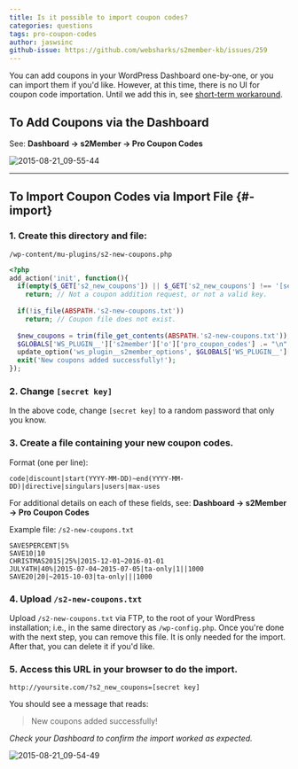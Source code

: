 ```yaml
---
title: Is it possible to import coupon codes?
categories: questions
tags: pro-coupon-codes
author: jaswsinc
github-issue: https://github.com/websharks/s2member-kb/issues/259
---
```


You can add coupons in your WordPress Dashboard one-by-one, or you can import them if you'd like. However, at this time, there is no UI for coupon code importation. Until we add this in, see [short-term workaround](#-import).

## To Add Coupons via the Dashboard

See: **Dashboard → s2Member → Pro Coupon Codes**

![2015-08-21_09-55-44](https://cloud.githubusercontent.com/assets/1563559/9415307/d50083ec-47ea-11e5-970d-9bfc1d03b6ba.png)

---

## To Import Coupon Codes via Import File {#-import}

### 1. Create this directory and file:
`/wp-content/mu-plugins/s2-new-coupons.php`

```php
<?php
add_action('init', function(){
  if(empty($_GET['s2_new_coupons']) || $_GET['s2_new_coupons'] !== '[secret key]')
    return; // Not a coupon addition request, or not a valid key.
  
  if(!is_file(ABSPATH.'s2-new-coupons.txt'))
    return; // Coupon file does not exist.
  
  $new_coupons = trim(file_get_contents(ABSPATH.'s2-new-coupons.txt'));
  $GLOBALS['WS_PLUGIN__']['s2member']['o']['pro_coupon_codes'] .= "\n".$new_coupons;
  update_option('ws_plugin__s2member_options', $GLOBALS['WS_PLUGIN__']['s2member']['o']);
  exit('New coupons added successfully!');
});
```

### 2. Change `[secret key]`

In the above code, change `[secret key]` to a random password that only you know.

### 3. Create a file containing your new coupon codes.

Format (one per line):

```
code|discount|start(YYYY-MM-DD)~end(YYYY-MM-DD)|directive|singulars|users|max-uses
```

For additional details on each of these fields, see:
**Dashboard → s2Member → Pro Coupon Codes**

Example file: `/s2-new-coupons.txt`

```
SAVE5PERCENT|5%
SAVE10|10
CHRISTMAS2015|25%|2015-12-01~2016-01-01
JULY4TH|40%|2015-07-04~2015-07-05|ta-only|1||1000
SAVE20|20|~2015-10-03|ta-only|||1000
```

### 4. Upload `/s2-new-coupons.txt`

Upload `/s2-new-coupons.txt` via FTP, to the root of your WordPress installation; i.e., in the same directory as `/wp-config.php`. Once you're done with the next step, you can remove this file. It is only needed for the import. After that, you can delete it if you'd like.

### 5. Access this URL in your browser to do the import.

```
http://yoursite.com/?s2_new_coupons=[secret key]
```

You should see a message that reads:

> New coupons added successfully!

_Check your Dashboard to confirm the import worked as expected._

![2015-08-21_09-54-49](https://cloud.githubusercontent.com/assets/1563559/9415295/b7b4dd2e-47ea-11e5-9c43-989fd2a34841.png)